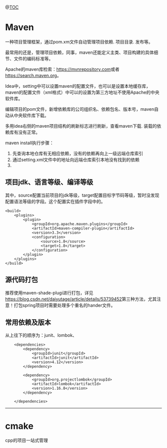 ﻿@[TOC](工程管理框架)
# Maven
一种项目管理框架，通过pom.xm文件自动管理项目依赖. 项目目录. 发布等。

最常用的还是，管理项目依赖，同事，maven还能定义主类、项目构建的具体细节、文件的编码标准等。

Apache的maven库检索：<https://mvnrepository.com>或者<https://search.maven.org>。

Idea中，setting中可以设置maven的配置文件，也可以是设置本地缓存库，maven的配置文件（xml格式）中可以的设置为第三方地址不使用Apache的中央软件库。

编辑项目的pom文件，新增依赖库的公司组织名、依赖包名、版本号，maven自动从中央软件库下载。

多用idea右侧的maven项目结构的刷新标志进行刷新，查看maven下载. 装载的依赖库有没有正常。

maven install执行步骤：
1. 先查询本地仓库有无相应依赖，没有的依赖再向上一级远端仓库索引
2. 通过setting.xml文件中的地址向远端仓库索引本地没有找到的依赖
3. 

## 项目jdk、语言等级、编译等级
其中，source配置当前项目的jdk等级，target配置目标字节码等级，暂时没发现配置语法等级的字段。这个配置实在<plugins></plugins>插件字段中的。
```
<build>
    <plugins>
        <plugin>
            <groupId>org.apache.maven.plugins</groupId>
            <artifactId>maven-compiler-plugin</artifactId>
            <version>3.3</version>
            <configuration>
                <source>1.8</source>
                <target>1.8</target>
            </configuration>
        </plugin>
    </plugins>
</build>
```
## 源代码打包
推荐使用maven-shade-plugi进行打包，详见<https://blog.csdn.net/daiyutage/article/details/53739452>第三种方法，尤其注意！打包spring项目时需要处理多个重名的hander文件。
 
## 常用依赖及版本
从上往下的顺序为：junit、lombok、
```
    <dependencies>
        <dependency>
            <groupId>junit</groupId>
            <artifactId>junit</artifactId>
            <version>4.12</version>
        </dependency>
        
        <dependency>
            <groupId>org.projectlombok</groupId>
            <artifactId>lombok</artifactId>
            <version>1.16.8</version>
        </dependency>
        
    </dependencies>
```

---
# cmake
cpp的项目一站式管理
 
